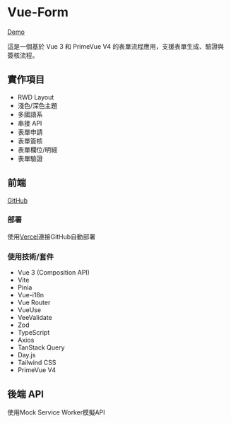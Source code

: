 # Vue-Form

[Demo](https://vue-form-jyun.vercel.app)

這是一個基於 Vue 3 和 PrimeVue V4 的表單流程應用，支援表單生成、驗證與簽核流程。

## 實作項目

- RWD Layout
- 淺色/深色主題
- 多國語系
- 串接 API
- 表單申請
- 表單簽核
- 表單欄位/明細
- 表單驗證

## 前端

[GitHub](https://github.com/njyun666666/vue-form)

### 部署

使用[Vercel](https://vercel.com)連接GitHub自動部署

### 使用技術/套件

- Vue 3 (Composition API)
- Vite
- Pinia
- Vue-i18n
- Vue Router
- VueUse
- VeeValidate
- Zod
- TypeScript
- Axios
- TanStack Query
- Day.js
- Tailwind CSS
- PrimeVue V4

## 後端 API

使用Mock Service Worker模擬API
